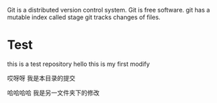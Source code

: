 Git is a distributed version control system.
Git is free software.
git has a mutable index called stage
git tracks changes of files.

# Test
this is a test repository
hello this is my first modify

哎呀呀 我是本目录的提交

哈哈哈哈 我是另一文件夹下的修改

